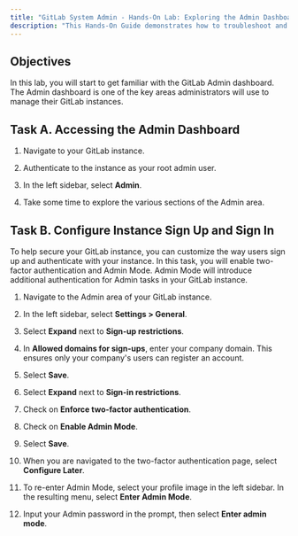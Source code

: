 ```yaml
---
title: "GitLab System Admin - Hands-On Lab: Exploring the Admin Dashboard"
description: "This Hands-On Guide demonstrates how to troubleshoot and fix CI/CD pipelines"
---
```


## Objectives

In this lab, you will start to get familiar with the GitLab Admin dashboard. The Admin dashboard is one of the key areas administrators will use to manage their GitLab instances.

## Task A. Accessing the Admin Dashboard

1. Navigate to your GitLab instance.

1. Authenticate to the instance as your root admin user.

1. In the left sidebar, select **Admin**.

1. Take some time to explore the various sections of the Admin area.

## Task B. Configure Instance Sign Up and Sign In

To help secure your GitLab instance, you can customize the way users sign up and authenticate with your instance. In this task, you will enable two-factor authentication and Admin Mode. Admin Mode will introduce additional authentication for Admin tasks in your GitLab instance.

1. Navigate to the Admin area of your GitLab instance.

1. In the left sidebar, select **Settings > General**.

1. Select **Expand** next to **Sign-up restrictions**.

1. In **Allowed domains for sign-ups**, enter your company domain. This ensures only your company's users can register an account.

1. Select **Save**.

1. Select **Expand** next to **Sign-in restrictions**.

1. Check on **Enforce two-factor authentication**.

1. Check on **Enable Admin Mode**.

1. Select **Save**.

1. When you are navigated to the two-factor authentication page, select **Configure Later**.

1. To re-enter Admin Mode, select your profile image in the left sidebar. In the resulting menu, select **Enter Admin Mode**.

1. Input your Admin password in the prompt, then select **Enter admin mode**.
